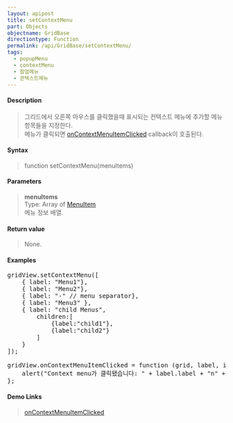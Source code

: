 ```yaml
---
layout: apipost
title: setContextMenu
part: Objects
objectname: GridBase
directiontype: Function
permalink: /api/GridBase/setContextMenu/
tags:
  - popupMenu
  - contextMenu
  - 팝업메뉴
  - 콘텍스트메뉴
---
```



#### Description

> 그리드에서 오른쪽 마우스를 클릭했을때 표시되는 컨텍스트 메뉴에 추가할 메뉴 항목들을 지정한다.  
> 메뉴가 클릭되면 [onContextMenuItemClicked](/api/GridBase/onContextMenuItemClicked) callback이 호출된다.  

#### Syntax

> function setContextMenu(menuItems)

#### Parameters

> **menuItems**  
> Type: Array of [MenuItem](/api/types/MenuItem/)  
> 메뉴 정보 배열.  

#### Return value

> None.

#### Examples 

<pre class="prettyprint">
gridView.setContextMenu([
    { label: "Menu1"}, 
    { label: "Menu2"}, 
    { label: "-" // menu separator}, 
    { label: "Menu3" }, 
    { label: "child Menus",
        children:[
            {label:"child1"},
            {label:"child2"}
        ]
    }
]);

gridView.onContextMenuItemClicked = function (grid, label, index) {
    alert("Context menu가 클릭됐습니다: " + label.label + "n" + JSON.stringify(index));
};
</pre>
    
#### Demo Links
> [onContextMenuItemClicked](/api/GridBase/onContextMenuItemClicked)  